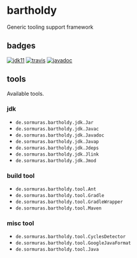 # bartholdy
Generic tooling support framework

## badges
[![jdk11](https://img.shields.io/badge/jdk-10-blue.svg)](http://jdk.java.net/10/)
[![travis](https://travis-ci.com/sormuras/bartholdy.svg?branch=master)](https://travis-ci.com/sormuras/bartholdy)
[![javadoc](https://javadoc.io/badge/de.sormuras/bartholdy.svg)](https://javadoc.io/doc/de.sormuras/bartholdy)

## tools

Available tools.

### jdk

- `de.sormuras.bartholdy.jdk.Jar`
- `de.sormuras.bartholdy.jdk.Javac`
- `de.sormuras.bartholdy.jdk.Javadoc`
- `de.sormuras.bartholdy.jdk.Javap`
- `de.sormuras.bartholdy.jdk.Jdeps`
- `de.sormuras.bartholdy.jdk.Jlink`
- `de.sormuras.bartholdy.jdk.Jmod`

### build tool

- `de.sormuras.bartholdy.tool.Ant`
- `de.sormuras.bartholdy.tool.Gradle`
- `de.sormuras.bartholdy.tool.GradleWrapper`
- `de.sormuras.bartholdy.tool.Maven`

### misc tool

- `de.sormuras.bartholdy.tool.CyclesDetector`
- `de.sormuras.bartholdy.tool.GoogleJavaFormat`
- `de.sormuras.bartholdy.tool.Java`
